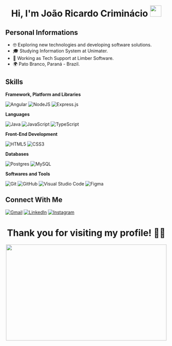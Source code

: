 <!-- templates ideas: https://github.com/durgeshsamariya/awesome-github-profile-readme-templates/tree/master/templates -->
<!-- badges: https://github.com/Ileriayo/markdown-badges -->
<h1 align="center"><b>Hi, I'm João Ricardo Criminácio </b><img src="https://media.giphy.com/media/hvRJCLFzcasrR4ia7z/giphy.gif" width="35"></h1>

## Personal Informations
 - 🤓 Exploring new technologies and developing software solutions.
 - 🎓 Studying Information System at Unimater.
 - 💼 Working as Tech Support at Limber Software.
 - 🌍 Pato Branco, Paraná - Brazil.

## Skills
**Framework, Platform and Libraries**

![Angular](https://img.shields.io/badge/angular-%23DD0031.svg?style=for-the-badge&logo=angular&logoColor=white)
![NodeJS](https://img.shields.io/badge/node.js-6DA55F?style=for-the-badge&logo=node.js&logoColor=white)
![Express.js](https://img.shields.io/badge/express.js-%23404d59.svg?style=for-the-badge&logo=express&logoColor=%2361DAFB)

**Languages**

![Java](https://img.shields.io/badge/java-%23ED8B00.svg?style=for-the-badge&logo=openjdk&logoColor=white)
![JavaScript](https://img.shields.io/badge/javascript-%23323330.svg?style=for-the-badge&logo=javascript&logoColor=%23F7DF1E)
![TypeScript](https://img.shields.io/badge/typescript-%23007ACC.svg?style=for-the-badge&logo=typescript&logoColor=white)

**Front-End Development**

![HTML5](https://img.shields.io/badge/html5-%23E34F26.svg?style=for-the-badge&logo=html5&logoColor=white)
![CSS3](https://img.shields.io/badge/css3-%231572B6.svg?style=for-the-badge&logo=css3&logoColor=white)

**Databases**

![Postgres](https://img.shields.io/badge/postgres-%23316192.svg?style=for-the-badge&logo=postgresql&logoColor=white)
![MySQL](https://img.shields.io/badge/mysql-4479A1.svg?style=for-the-badge&logo=mysql&logoColor=white)

**Softwares and Tools**

![Git](https://img.shields.io/badge/git-%23F05033.svg?style=for-the-badge&logo=git&logoColor=white)
![GitHub](https://img.shields.io/badge/github-%23121011.svg?style=for-the-badge&logo=github&logoColor=white)
![Visual Studio Code](https://img.shields.io/badge/Visual%20Studio%20Code-0078d7.svg?style=for-the-badge&logo=visual-studio-code&logoColor=white)
![Figma](https://img.shields.io/badge/figma-%23F24E1E.svg?style=for-the-badge&logo=figma&logoColor=white)

## Connect With Me

[![Gmail](https://img.shields.io/badge/gmail-D14836?style=for-the-badge&logo=gmail&logoColor=white&link=mailto:joaoricardocriminacio@gmail.com)](mailto:joaoricardocriminacio@gmail.com)
[![LinkedIn](https://img.shields.io/badge/linkedin-%230077B5.svg?style=for-the-badge&logo=linkedin&logoColor=white&link=https://www.linkedin.com/in/joao-ricardo-criminacio)](https://www.linkedin.com/in/joao-ricardo-criminacio)
[![Instagram](https://img.shields.io/badge/Instagram-%23E4405F.svg?style=for-the-badge&logo=Instagram&logoColor=white&link=https://www.instagram.com/joao_coffee/)](https://www.instagram.com/joao.criminacio/)

<h1 align="center">Thank you for visiting my profile! 🍷🗿</h1>
<div align="center">
    <img src="https://media1.giphy.com/media/pJ1ZE8aGTg3jG/giphy.webp?cid=790b761124qpb9s0sto54zzkabxxrop6h0kwvlz07hvwza1m&ep=v1_gifs_search&rid=giphy.webp&ct=g" width="500" height="300"/>   
</div>
